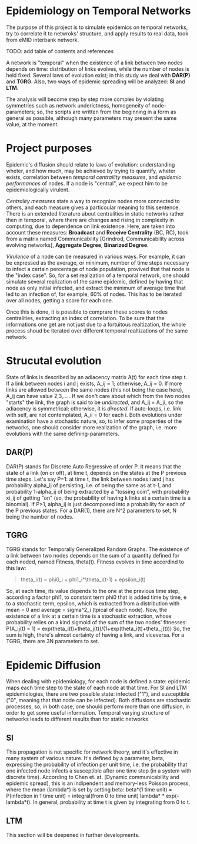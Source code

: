 # Epidemiology on Temporal Networks
The purpose of this project is to simulate epidemics on temporal networks, try to correlate it to netwroks' structure, and apply results to real data, took from eMID interbank network.

TODO: add table of contents and references

A network is "temporal" when the existence of a link between two nodes depends on time: distribution of links evolves, while the number of nodes is held fixed.
Several laws of evolution exist; in this study we deal with **DAR(P)** and **TGRG**. Also, two ways of epidemic spreading will be analyzed: **SI** and **LTM**.

The analysis will become step by step more complex by violating symmetries such as network underictness, homogeneity of node-parameters; so, the scripts are written from the beginning in a form as general as possible, although many parameters may present the same value, at the moment. 

# Project purposes
Epidemic's diffusion should relate to laws of evolution: understanding wheter, and how much, may be achieved by trying to quantify, wheter exists, correlation between *temporal centraility measures*, and *epidemic performances* of nodes. If a node is "central", we expect him to be epidemiologically virulent.

*Centrality measures* state a way to recognize nodes more connected to others, and each measure gives a particoular meaning to this sentence. There is an extended literature about centralities in static networks rather then in temporal, where there are changes and rising in complexity in computing, due to dependence on link existence. Here, are taken into account these measures: **Broadcast** and **Receive Centrality** (BC, RC), took from a matrix named Communicability [Grindrod, Communicability across evolving networks], **Aggregate Degree**, **Binarized Degree**.

*Virulence* of a node can be measured in various ways. For example, it can be expressed as the average, or minimum, number of time steps necessary to infect a certain percentage of node population, provived that that node is the "index case". So, for a set realization of a temporal network, one should simulate several realization of the same epidemic, defined by having that node as only initial infected, and extract the minimum of average time that led to an infection of, for example, 60% of nodes. This has to be iterated over all nodes, getting a score for each one. 

Once this is done, it is possible to comprare these scores to nodes centralities, extracting an index of correlation. To be sure that the informations one get are not just due to a fortuitous realtization, the whole process shoud be iterated over different temporal realtizations of the same network.

# Strucutal evolution
State of links is described by an adiacency matrix A(t) for each time step t. If a link between nodes i and j exists, A_ij = 1; otherwise, A_ij = 0. If more links are allowed between the same nodes (this not being the case here), A_ij can have value 2,3,... .
If we don't care about which from the two nodes "starts" the link, the graph is said to be _undirected_, and A_ij = A_ji, so the adiacency is symmetrical; otherwise, it is _directed_.
If auto-loops, i.e. link with self, are not contemplated, A_ii = 0 for each i.
Both evolutions under examination have a stochastic nature, so, to infer some properties of the networks, one should consider more realization of the graph, i.e. more evolutions with the same defining-parameters.
## DAR(P)
DAR(P) stands for Discrete Auto Regressive of order P. It means that the state of a link (on or off), at time t, depends on the states at the P previous time steps. Let's say P=1: at time t, the link between nodes i and j has probability alpha_ij of persisting, i.e. of being the same as at t-1, and probability 1-alpha_ij of being extracted by a "tossing coin", with probability xi_ij of getting "on" (so, the probability of having k links at a certain time is a binomial). 
If P>1, alpha_ij is just decomposed into a probability for each of the P previous states.
For a DAR(1), there are N^2 parameters to set, N being the number of nodes.
## TGRG
TGRG stands for Temporally Generalized Random Graphs. The existence of a link between two nodes depends on the sum of a quantity defined for each noded, named Fitness, theta(t). Fitness evolves in time accordind to this law:

> theta_i(t) = phi0_i + phi1_i*\theta_i(t-1) + epsilon_i(t)

So, at each time, its value depends to the one at the previous time step, according a factor phi1, to constant term phi0 that is added time by time, e to a stochastic term, epsilon, which is extracted from a distribution with mean = 0 and average = sigma^2_i (tpical of each node). 
Now, the existence of a link at a certain time is a stochastic extraction, whose probability relies on a kind sigmoid of the sum of the two nodes' fitnesses:
P(A_ij(t) = 1) = exp(theta_i(t)+theta_j(t))/(1+exp(theta_i(t)+theta_j(t)))
So, the sum is high, there's almost certainty of having a link, and viceversa.
For a TGRG, there are 3N parameters to set.

# Epidemic Diffusion
When dealing with epidemiology, for each node is defined a state: epidemic maps each time step to the state of each node at that time. For SI and LTM epidemiologies, there are two possible state: infected ("1"), and susceptible ("0", meaning that that node can be infected).
Both diffusions are stochastic processes, so, in both case, one should perform more than one diffusion, in order to get some useful information.
Temporal varying structure of networks leads to different results than for static networks 
## SI
This propagation is not specific for network theory, and it's effective in many system of various nature.
It's defined by a parameter, beta, expressing the probability of infection per unit time, i.e. the probability that one infected node infects a susceptible after one time step (in a system with discrete time).
According to Chen et. at. [Dynamic communicability and epidemic spread], this is an indipendent and memory-less Poisson process, where the mean (lambda\*) is set by setting beta: beta\*(1 time unit) = P(infection in 1 time unit) = integral(from 0 to time unit) lambda\* \* exp(-lambda\*t).
In general, probability at time t is given by integrating from 0 to t.

## LTM
This section will be deepened in further developments.

